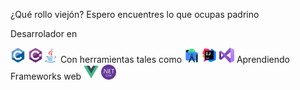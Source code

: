 ¿Qué rollo viejón? Espero encuentres lo que ocupas padrino
<p align="Center">
  <p>Desarrolador en</p>
  <img src = https://github.com/devicons/devicon/blob/master/icons/c/c-original.svg alt = "C" width="24px" height="24px">
  <img src = https://github.com/devicons/devicon/blob/master/icons/csharp/csharp-original.svg alt = "C#", width = "24px" height = "24px"/><img src = https://github.com/devicons/devicon/blob/master/icons/java/java-original.svg alt = "C#", width = "24px" height = "24px"/>
  Con herramientas tales como 
  <img src = https://github.com/devicons/devicon/blob/master/icons/androidstudio/androidstudio-original.svg alt = "C#", width = "24px" height = "24px"/>
  <img src = https://github.com/devicons/devicon/blob/master/icons/intellij/intellij-original.svg alt = "C#", width = "24px" height = "24px"/>
  <img src = https://github.com/devicons/devicon/blob/master/icons/visualstudio/visualstudio-original.svg alt = "C#", width = "24px" height = "24px"/>
  Aprendiendo Frameworks web
  <img src = https://github.com/devicons/devicon/blob/master/icons/vuejs/vuejs-original.svg alt = "C#", width = "24px" height = "24px"/>
  <img src = https://github.com/devicons/devicon/blob/master/icons/dotnetcore/dotnetcore-original.svg alt = "C#", width = "24px" height = "24px"/>
</p>

<!---
KenyiShigeru/KenyiShigeru is a ✨ special ✨ repository because its `README.md` (this file) appears on your GitHub profile.
You can click the Preview link to take a look at your changes.
--->
